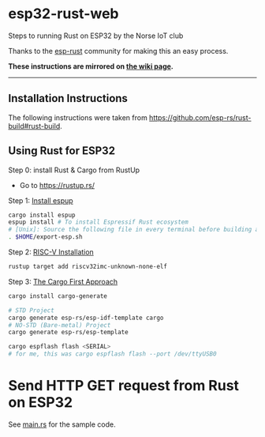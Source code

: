 # esp32-rust-web
Steps to running Rust on ESP32 by the Norse IoT club

Thanks to the [esp-rust](https://github.com/esp-rs) community for making this an easy process.

**These instructions are mirrored on [the wiki page](https://wiki.norseiot.club/projects/rust-on-esp32/).**

----------------

## Installation Instructions

The following instructions were taken from <https://github.com/esp-rs/rust-build#rust-build>.

## Using Rust for ESP32

Step 0: install Rust & Cargo from RustUp
- Go to <https://rustup.rs/>

Step 1:  [Install espup](<https://github.com/esp-rs/rust-build#espup-installation>)
```bash
cargo install espup
espup install # To install Espressif Rust ecosystem
# [Unix]: Source the following file in every terminal before building a project
. $HOME/export-esp.sh
```
Step 2: [RISC-V Installation](<https://github.com/esp-rs/rust-build#risc-v-installation>)

```bash
rustup target add riscv32imc-unknown-none-elf
```
Step 3: [The Cargo First Approach](<https://github.com/esp-rs/rust-build#cargo-first-approach>)
```bash
cargo install cargo-generate
```
```bash
# STD Project
cargo generate esp-rs/esp-idf-template cargo
# NO-STD (Bare-metal) Project
cargo generate esp-rs/esp-template
```
```bash
cargo espflash flash <SERIAL>
# for me, this was cargo espflash flash --port /dev/ttyUSB0 
```

# Send HTTP GET request from Rust on ESP32

See [main.rs](/rust-on-esp32/src/main.rs) for the sample code.

